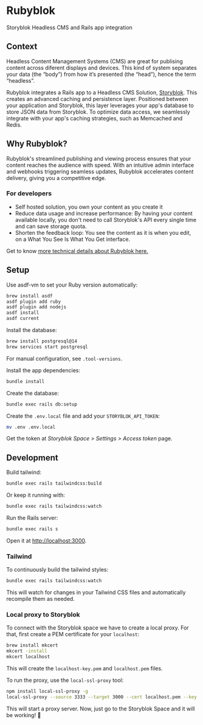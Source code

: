 # Rubyblok

Storyblok Headless CMS and Rails app integration

## Context
Headless Content Management Systems (CMS) are great for publising content across diferent displays and devices. This kind of system separates your data (the “body”) from how it’s presented (the “head”), hence the term “headless”. 

Rubyblok integrates a Rails app to a Headless CMS Solution, [Storyblok](https://www.storyblok.com/). This creates an advanced caching and persistence layer. Positioned between your application and Storyblok, this layer leverages your app's database to store JSON data from Storyblok. To optimize data access, we seamlessly integrate with your app's caching strategies, such as Memcached and Redis.

## Why Rubyblok?
Rubyblok's streamlined publishing and viewing process ensures that your content reaches the audience with speed. With an intuitive admin interface and webhooks triggering seamless updates, Rubyblok accelerates content delivery, giving you a competitive edge.

### For developers
- Self hosted solution, you own your content as you create it
- Reduce data usage and increase performance: By having your content available locally, you don't need to call Storyblok's API every single time and can save storage quota.
- Shorten the feedback loop: You see the content as it is when you edit, on a What You See Is What You Get interface.

Get to know [more technical details about Rubyblok here.](https://rubyblok-demo-staging-4f46f7cfa897.herokuapp.com/product-details)

## Setup

Use asdf-vm to set your Ruby version automatically:

```bash
brew install asdf
asdf plugin add ruby
asdf plugin add nodejs
asdf install
asdf current
```

Install the database:

```bash
brew install postgresql@14
brew services start postgresql
```

For manual configuration, see `.tool-versions`.

Install the app dependencies:

```bash
bundle install
```

Create the database:

```bash
bundle exec rails db:setup
```

Create the `.env.local` file and add your `STORYBLOK_API_TOKEN`:

```bash
mv .env .env.local
```

Get the token at _Storyblok Space > Settings > Access token_ page.

## Development

Build tailwind:

```bash
bundle exec rails tailwindcss:build
```

Or keep it running with:

```bash
bundle exec rails tailwindcss:watch
```

Run the Rails server:

```bash
bundle exec rails s
```

Open it at [http://localhost:3000](http://localhost:3000).

### Tailwind

To continuously build the tailwind styles:

```bash
bundle exec rails tailwindcss:watch
```

This will watch for changes in your Tailwind CSS files and automatically recompile them as needed.

### Local proxy to Storyblok

To connect with the Storyblok space we have to create a local proxy. For that, first create a PEM certificate for your `localhost`:

```bash
brew install mkcert
mkcert -install
mkcert localhost
```

This will create the `localhost-key.pem` and `localhost.pem` files.

To run the proxy, use the `local-ssl-proxy` tool:

```bash
npm install local-ssl-proxy -g
local-ssl-proxy --source 3333 --target 3000 --cert localhost.pem --key localhost-key.pem
```

This will start a proxy server. Now, just go to the Storyblok Space and it will be working! :tada: